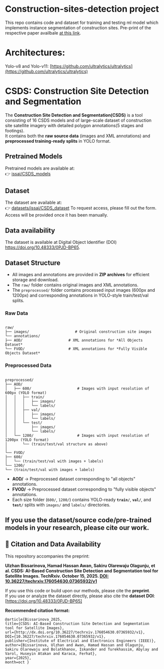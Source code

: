# Construction-sites-detection project
This repo contains code and dataset for training and testing ml model which implements instance segmentation of construction sites. 
Pre-print of the respective paper availbale [at this link](https://www.techrxiv.org/users/690877/articles/1340077-csds-ai-based-construction-site-detection-and-segmentation-tool-for-satellite-images).

# Architectures:
Yolo-v8 and Yolo-v11: [https://github.com/ultralytics/ultralytics](https://github.com/ultralytics/ultralytics) <br/> 

# CSDS: Construction Site Detection and Segmentation

The **Construction Site Detection and Segmentation(CSDS)** is a  tool consisting of 16 CSDS models and of large-scale dataset of construction site satellite imagery with detailed polygon annotations(5 stages and footings).  
It contains both the **raw source data** (images and XML annotations) and **preprocessed training-ready splits** in YOLO format.  

## Pretrained Models
Pretrained models are available at:  
👉 [issai/CSDS_models](https://huggingface.co/issai/CSDS_models)

## Dataset 
The dataset are available at:  
👉 [datasets/issai/CSDS_dataset](https://huggingface.co/datasets/issai/CSDS_dataset) 
To request access, please fill out the form. Access will be provided once it has been manually.

## Data availability
The dataset is available at Digital Object Identifier (DOI) https://doi.org/10.48333/0PJD-BP65.


## Dataset Structure

- All images and annotations are provided in **ZIP archives** for efficient storage and download.  
- The `raw/` folder contains original images and XML annotations.  
- The `preprocessed/` folder contains processed input images (600px and 1200px) and corresponding annotations in YOLO-style train/test/val splits.


### Raw Data
```

raw/
├── images/                     # Original construction site images
└── annotations/
├── AOD/                     # XML annotations for *All Objects Dataset*
└── FVOD/                    # XML annotations for *Fully Visible Objects Dataset*

``` 

### Preprocessed Data
```

preprocessed/
├── AOD/
│   ├── 600/                     # Images with input resolution of 600px (YOLO format)
│   │   ├── train/
│   │   │   ├── images/
│   │   │   └── labels/
│   │   ├── val/
│   │   │   ├── images/
│   │   │   └── labels/
│   │   └── test/
│   │       ├── images/
│   │       └── labels/
│   └── 1200/                    # Images with input resolution of 1200px (YOLO format)
│       └── (train/test/val structure as above)
│
└── FVOD/
├── 600/
│   └── (train/test/val with images + labels)
└── 1200/
└── (train/test/val with images + labels)

```

- **AOD/** → Preprocessed dataset corresponding to "all objects" annotations.  
- **FVOD/** → Preprocessed dataset corresponding to "fully visible objects" annotations.  
- Each size folder (`600/`, `1200/`) contains YOLO-ready **`train/`**, **`val/`**, and **`test/`** splits with `images/` and `labels/` directories.  


## If you use the dataset/source code/pre-trained models in your research, please cite our work.

## 📘 Citation and Data Availability

This repository accompanies the preprint:

**Ulzhan Bissarinova, Hamad Hassan Awan, Sakiru Olarewaju Olagunju, et al. CSDS: AI-Based Construction Site Detection and Segmentation tool for Satellite Images. TechRxiv. October 15, 2025. [DOI: 10.36227/techrxiv.176054630.07365932/v1](https://doi.org/10.36227/techrxiv.176054630.07365932/v1)**

If you use this code or build upon our methods, please cite the **preprint**.  
If you use or analyze the dataset directly, please also cite the **dataset DOI**: [https://doi.org/10.48333/0PJD-BP65]

**Recommended citation format:**

```
@article{Bissarinova_2025,
title={CSDS: AI-Based Construction Site Detection and Segmentation tool for Satellite Images},
url={http://dx.doi.org/10.36227/techrxiv.176054630.07365932/v1},
DOI={10.36227/techrxiv.176054630.07365932/v1},
publisher={Institute of Electrical and Electronics Engineers (IEEE)},
author={Bissarinova, Ulzhan and Awan, Hamad Hassan and Olagunju, Sakiru Olarewaju and Bolatkhanov, Iskander and Turekhassim, Abylay and Varol, Huseyin Atakan and Karaca, Ferhat},
year={2025},
month=oct }

```

